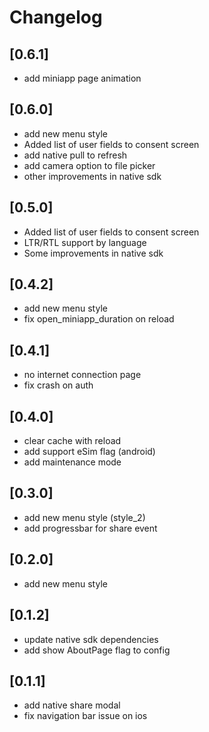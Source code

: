 # Changelog
## [0.6.1]
- add miniapp page animation

## [0.6.0]
- add new menu style
- Added list of user fields to consent screen
- add native pull to refresh
- add camera option to file picker
- other improvements in native sdk

## [0.5.0]
- Added list of user fields to consent screen
- LTR/RTL support by language
- Some improvements in native sdk

## [0.4.2]
- add new menu style
- fix open_miniapp_duration on reload

## [0.4.1]
- no internet connection page
- fix crash on auth

## [0.4.0]
- clear cache with reload
- add support eSim flag (android)
- add maintenance mode

## [0.3.0]
- add new menu style (style_2)
- add progressbar for share event

## [0.2.0]
- add new menu style 

## [0.1.2]
- update native sdk dependencies
- add show AboutPage flag to config

## [0.1.1]
- add native share modal
- fix navigation bar issue on ios